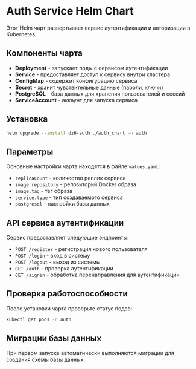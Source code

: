 # Auth Service Helm Chart

Этот Helm чарт развертывает сервис аутентификации и авторизации в Kubernetes.

## Компоненты чарта

- **Deployment** - запускает поды с сервисом аутентификации
- **Service** - предоставляет доступ к сервису внутри кластера
- **ConfigMap** - содержит конфигурацию сервиса
- **Secret** - хранит чувствительные данные (пароли, ключи)
- **PostgreSQL** - база данных для хранения пользователей и сессий
- **ServiceAccount** - аккаунт для запуска сервиса

## Установка

```bash
helm upgrade --install dz6-auth ./auth_chart -n auth
```

## Параметры

Основные настройки чарта находятся в файле `values.yaml`:

- `replicaCount` - количество реплик сервиса
- `image.repository` - репозиторий Docker образа
- `image.tag` - тег образа
- `service.type` - тип создаваемого сервиса
- `postgresql` - настройки базы данных

## API сервиса аутентификации

Сервис предоставляет следующие эндпоинты:

- `POST /register` - регистрация нового пользователя
- `POST /login` - вход в систему
- `POST /logout` - выход из системы
- `GET /auth` - проверка аутентификации
- `GET /signin` - обработка перенаправления для аутентификации

## Проверка работоспособности

После установки чарта проверьте статус подов:

```bash
kubectl get pods -n auth
```

## Миграции базы данных

При первом запуске автоматически выполняются миграции для создания схемы базы данных.